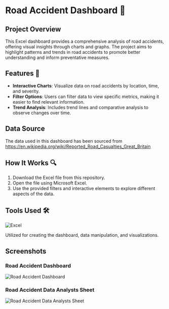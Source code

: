 # Road Accident Dashboard 🚗
## Project Overview
This Excel dashboard provides a comprehensive analysis of road accidents, offering visual insights through charts and graphs. The project aims to highlight patterns and trends in road accidents to promote better understanding and inform preventative measures.

## Features 🌟
- **Interactive Charts**: Visualize data on road accidents by location, time, and severity.
- **Filter Options**: Users can filter data to view specific metrics, making it easier to find relevant information.
- **Trend Analysis**: Includes trend lines and comparative analysis to observe changes over time.

## Data Source
The data used in this dashboard has been sourced from https://en.wikipedia.org/wiki/Reported_Road_Casualties_Great_Britain

## How It Works 🔍
1. Download the Excel file from this repository.
2. Open the file using Microsoft Excel.
3. Use the provided filters and interactive elements to explore different aspects of the data.

## Tools Used 🛠️
![Excel](https://img.shields.io/badge/Microsoft%20Excel-217346?style=for-the-badge&logo=microsoftexcel&logoColor=white)

Utilized for creating the dashboard, data manipulation, and visualizations.

## Screenshots
### Road Accident Dashboard
![Road Accident Dashboard](https://github.com/rcng81/Road-Accident-Dashboard/assets/98992360/bdd490cd-4e34-418d-abbe-5dfaa3e69813)

### Road Accident Data Analysts Sheet
![Road Accident Data Analysts Sheet](https://github.com/rcng81/Road-Accident-Dashboard/assets/98992360/542436a1-7439-4744-ba52-a798e8cc4f39)
